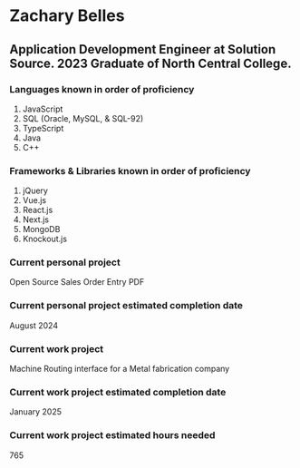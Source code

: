 # Zachary Belles
## Application Development Engineer at Solution Source. 2023 Graduate of North Central College.

### Languages known in order of proficiency
1. JavaScript
2. SQL (Oracle, MySQL, & SQL-92)
3. TypeScript
4. Java
5. C++

### Frameworks & Libraries known in order of proficiency
1. jQuery
2. Vue.js
3. React.js
4. Next.js
5. MongoDB
6. Knockout.js

### Current personal project
Open Source Sales Order Entry PDF

### Current personal project estimated completion date
August 2024

### Current work project
Machine Routing interface for a Metal fabrication company

### Current work project estimated completion date
January 2025

### Current work project estimated hours needed
765

<!---
zmbelles/zmbelles is a ✨ special ✨ repository because its `README.md` (this file) appears on your GitHub profile.
You can click the Preview link to take a look at your changes.
--->
